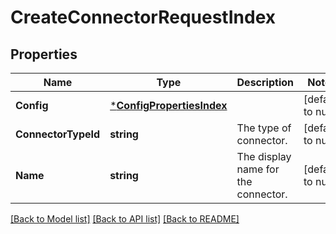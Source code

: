 # CreateConnectorRequestIndex

## Properties
Name | Type | Description | Notes
------------ | ------------- | ------------- | -------------
**Config** | [***ConfigPropertiesIndex**](config_properties_index.md) |  | [default to null]
**ConnectorTypeId** | **string** | The type of connector. | [default to null]
**Name** | **string** | The display name for the connector. | [default to null]

[[Back to Model list]](../README.md#documentation-for-models) [[Back to API list]](../README.md#documentation-for-api-endpoints) [[Back to README]](../README.md)

